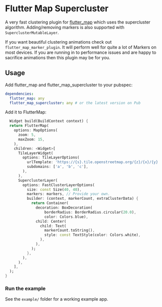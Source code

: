 # Flutter Map Supercluster

A very fast clustering plugin for [flutter_map](https://github.com/fleaflet/flutter_map) which uses
the supercluster algorithm. Adding/removing markers is also supported
with `SuperclusterMutableLayer`.

If you want beautiful clustering animations check out `flutter_map_marker_plugin`. It will perform
well for quite a lot of Markers on most devices. If you are running in to performance issues and are
happy to sacrifice animations then this plugin may be for you.

## Usage

Add flutter_map and flutter_map_supercluster to your pubspec:

```yaml
dependencies:
  flutter_map: any
  flutter_map_supercluster: any # or the latest version on Pub
```

Add it to FlutterMap:

```dart
  Widget build(BuildContext context) {
  return FlutterMap(
    options: MapOptions(
      zoom: 5,
      maxZoom: 15,
    ),
    children: <Widget>[
      TileLayerWidget(
        options: TileLayerOptions(
          urlTemplate: 'https://{s}.tile.openstreetmap.org/{z}/{x}/{y}.png',
          subdomains: ['a', 'b', 'c'],
        ),
      ),
      SuperclusterLayer(
        options: FastClusterLayerOptions(
          size: const Size(40, 40),
          markers: markers, // Provide your own.
          builder: (context, markerCount, extraClusterData) {
            return Container(
              decoration: BoxDecoration(
                  borderRadius: BorderRadius.circular(20.0),
                  color: Colors.blue),
              child: Center(
                child: Text(
                  markerCount.toString(),
                  style: const TextStyle(color: Colors.white),
                ),
              ),
            );
          },
        ),
      ),
    ],
  );
}
```

### Run the example

See the `example/` folder for a working example app.